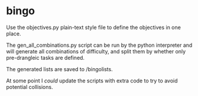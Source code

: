 # bingo
Use the objectives.py plain-text style file to define the objectives in one place.

The gen_all_combinations.py script can be run by the python interpreter and will
generate all combinations of difficulty, and split them by whether only pre-drangleic
tasks are defined.

The generated lists are saved to /bingolists.

At some point I *could* update the scripts with extra code to try to avoid potential
collisions.